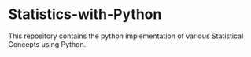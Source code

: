 # Statistics-with-Python
This repository contains the python implementation of various Statistical Concepts using Python.
